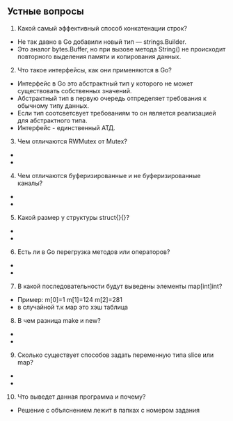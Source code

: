 ## Устные вопросы

1. Какой самый эффективный способ конкатенации строк?
- Не так давно в Go добавили новый тип — strings.Builder. 
- Это аналог bytes.Buffer, но при вызове метода String() не происходит повторного выделения памяти и копирования данных.
2. Что такое интерфейсы, как они применяются в Go?
- Интерфейс в Go это абстрактный тип у которого не может существовать собственных значений.
- Абстрактный тип в первую очередь отпределяет требования к обычному типу данных. 
- Если тип соотсветсвует требованиям то он является реализацией для абстрактного типа.
- Интерфейс - единственный АТД. 
3. Чем отличаются RWMutex от Mutex?
-
-
4. Чем отличаются буферизированные и не буферизированные каналы?
-
-
5. Какой размер у структуры struct{}{}?
-
-
6. Есть ли в Go перегрузка методов или операторов?
-
-
7. В какой последовательности будут выведены элементы map[int]int?
- Пример: m[0]=1 m[1]=124 m[2]=281
- в случайной т.к мар это хэш таблица
8. В чем разница make и new?
-
-
9. Сколько существует способов задать переменную типа slice или map?
-
-
10. Что выведет данная программа и почему?
- Решение с объяснением лежит в папках с номером задания

